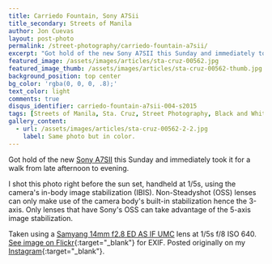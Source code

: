 ```yaml
---
title: Carriedo Fountain, Sony A7Sii
title_secondary: Streets of Manila
author: Jon Cuevas
layout: post-photo
permalink: /street-photography/carriedo-fountain-a7sii/
excerpt: "Got hold of the new Sony A7SII this Sunday and immediately took it for a walk from late afternoon to evening."
featured_image: /assets/images/articles/sta-cruz-00562.jpg
featured_image_thumb: /assets/images/articles/sta-cruz-00562-thumb.jpg
background_position: top center
bg_color: 'rgba(0, 0, 0, .8);'
text_color: light
comments: true
disqus_identifier: carriedo-fountain-a7sii-004-s2015
tags: [Streets of Manila, Sta. Cruz, Street Photography, Black and White, Sony, Sony A7Sii, Samyang, Manila, Photography, Mirrorless]
gallery_content:
  - url: /assets/images/articles/sta-cruz-00562-2-2.jpg
    label: Same photo but in color.
---
```


Got hold of the new [Sony A7SII][5] this Sunday and immediately took it for a walk from late afternoon to evening. 

I shot this photo right before the sun set, handheld at 1/5s, using the camera's in-body image stabilization (IBIS). Non-Steadyshot (OSS) lenses can only make use of the camera body's built-in stabilization hence the 3-axis. Only lenses that have Sony's OSS can take advantage of the 5-axis image stabilization.

Taken using a [Samyang 14mm f2.8 ED AS IF UMC][6] lens at 1/5s f/8 ISO 640. [See image on Flickr][1]{:target="_blank"} for EXIF. Posted originally on my [Instagram][2]{:target="_blank"}.

[1]: https://www.flickr.com/photos/archondigital/23094982491/
[2]: https://www.instagram.com/p/-Gum-JGq-r/
[3]: /topic/humans-of-san-andres-bukid/
[4]: /topic/streets-of-manila/
[5]: /topic/sony-a7sii/
[6]: /topic/samyang/